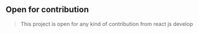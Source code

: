 ## Open for contribution 

>This project is open for any kind of contribution from react js develop

